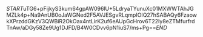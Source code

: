 $START$uTG6+pFijkyS3kum64gpAW096lU+5LdryaTYunuXc01MXWWTAhJGMZLk4p+Na9AnUB0oJaWGNed2F5AVJESgvRLqmpIOIQ27hSABAQy6FzaowkXPrzddGKzV3QWBiR2OkOax4ntLirK2uf6eAUpGcHrov6T22Iy8eZTMfurfrdTnAw/aDGy58Ze9Ug1DJFD/B4W0CDvv6pN1iuS7/ms+Pg==$END$